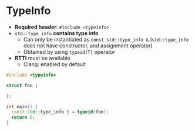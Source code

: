 # TypeInfo

- **Required header**: `#include <typeinfo>`
- `std::type_info` **contains type info**
  - Can only be instantiated as `const std::type_info &` (`std::type_info` does
    not have constructor, and assignment operator)
  - Obtained by using `typeid(T)` operator
- **RTTI** must be available
  - Clang: enabled by default

```cpp
#include <typeinfo>

struct foo {

};

int main() {
  const std::type_info t = typeid(foo);
  return 0;
}
```

